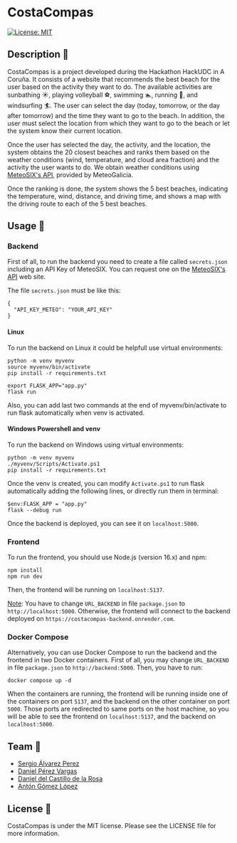 # CostaCompas

[![License: MIT](https://img.shields.io/badge/License-MIT-yellow.svg)](https://opensource.org/licenses/MIT)

## Description :book:

CostaCompas is a project developed during the Hackathon HackUDC in A Coruña. It consists of a website that recommends the best beach for the user based on the activity they want to do. The available activities are sunbathing :sunny:, playing volleyball :soccer:, swimming :swimmer:, running :running:, and windsurfing :surfer:. The user can select the day (today, tomorrow, or the day after tomorrow) and the time they want to go to the beach. In addition, the user must select the location from which they want to go to the beach or let the system know their current location.

Once the user has selected the day, the activity, and the location, the system obtains the 20 closest beaches and ranks them based on the weather conditions (wind, temperature, and cloud area fraction) and the activity the user wants to do. We obtain weather conditions using [MeteoSIX's API](https://www.meteogalicia.gal/web/proxectos/meteosix.action), provided by MeteoGalicia.

Once the ranking is done, the system shows the 5 best beaches, indicating the temperature, wind, distance, and driving time, and shows a map with the driving route to each of the 5 best beaches.

## Usage :wrench:

### Backend

First of all, to run the backend you need to create a file called `secrets.json` including an API Key of MeteoSIX. You can request one on the [MeteoSIX's API](https://www.meteogalicia.gal/web/proxectos/meteosix.action) web site.

The file `secrets.json` must be like this:

```
{
  "API_KEY_METEO": "YOUR_API_KEY"
}
```

#### Linux

To run the backend on Linux it could be helpfull use virtual environments:

```
python -m venv myvenv
source myvenv/bin/activate
pip install -r requirements.txt

export FLASK_APP="app.py"
flask run
```

Also, you can add last two commands at the end of myvenv/bin/activate to run flask automatically when venv is activated.

#### Windows Powershell and venv

To run the backend on Windows using virtual environments:

```
python -m venv myvenv
./myvenv/Scripts/Activate.ps1
pip install -r requirements.txt
```

Once the venv is created, you can modify `Activate.ps1` to run flask automatically adding the following lines, or directly run them in terminal:

```
$env:FLASK_APP = "app.py"
flask --debug run
```

Once the backend is deployed, you can see it on `localhost:5000`.

### Frontend

To run the frontend, you should use Node.js (version 16.x) and npm:

```
npm install
npm run dev
```

Then, the frontend will be running on `localhost:5137`.

<u>Note</u>: You have to change `URL_BACKEND` in file `package.json` to `http://localhost:5000`. Otherwise, the frontend will connect to the backend deployed on `https://costacompas-backend.onrender.com`.

### Docker Compose

Alternatively, you can use Docker Compose to run the backend and the frontend in two Docker containers. First of all, you may change `URL_BACKEND` in file `package.json` to `http://backend:5000`. Then, you have to run:

```
docker compose up -d
```

When the containers are running, the frontend will be running inside one of the containers on port `5137`, and the backend on the other container on port `5000`. Those ports are redirected to same ports on the host machine, so you will be able to see the frontend on `localhost:5137`, and the backend on `localhost:5000`.

## Team :two_men_holding_hands:

- [Sergio Álvarez Perez](https://github.com/sergio-alv-per)
- [Daniel Pérez Vargas](https://github.com/DaniPVargas)
- [Daniel del Castillo de la Rosa](https://github.com/CastilloDel)
- [Antón Gómez López](https://github.com/antongomez)

## License :blue_book:

CostaCompas is under the MIT license. Please see the LICENSE file for more information.
